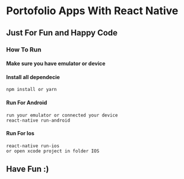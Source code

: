 # Portofolio Apps With React Native

## Just For Fun and Happy Code

### How To Run

#### Make sure you have emulator or device

#### Install all dependecie

    npm install or yarn

#### Run For Android

    run your emulator or connected your device
    react-native run-android

#### Run For Ios

    react-native run-ios
    or open xcode project in folder IOS

## Have Fun :)
